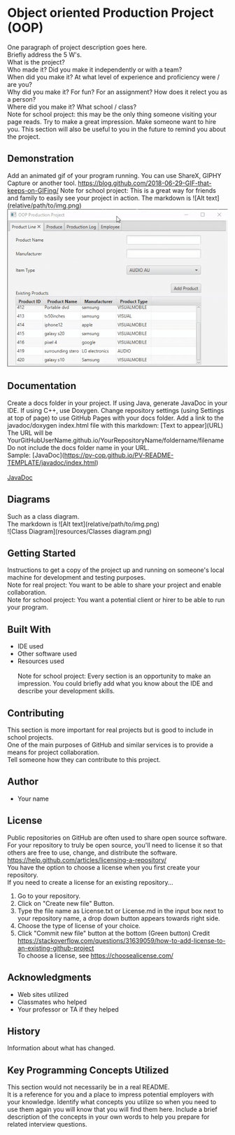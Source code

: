 # Object oriented Production Project (OOP)
One paragraph of project description goes here.<br />
Briefly address the 5 W's. <br />
What is the project?<br />
Who made it? Did you make it independently or with a team?<br />
When did you make it? At what level of experience and proficiency were / are you?<br />
Why did you make it? For fun? For an assignment? How does it relect you as a person?<br />
Where did you make it? What school / class?<br />
Note for school project: this may be the only thing someone visiting your page reads. Try to make a great impression. Make someone want to hire you. This section will also be useful to you in the future to remind you about the project. 

## Demonstration

Add an animated gif of your program running. You can use ShareX, GIPHY Capture or another tool. https://blog.github.com/2018-06-29-GIF-that-keeps-on-GIFing/
Note for school project: This is a great way for friends and family to easily see your project in action. 
The markdown is  \!\[Alt text\]\(relative/path/to/img.png) <br />
![Demonstration GIF](resources/MNvPXd3w5U.gif)  <br />

## Documentation

Create a docs folder in your project. If using Java, generate JavaDoc in your IDE. If using C++, use Doxygen. Change repository settings (using Settings at top of page) to use GitHub Pages with your docs folder. Add a link to the javadoc/doxygen index.html file with this markdown: \[Text to appear]\(URL) <br />
The URL will be YourGitHubUserName.github.io/YourRepositoryName/foldername/filename<br /> 
Do not include the docs folder name in your URL. <br />
Sample: \[JavaDoc]\(https://pv-cop.github.io/PV-README-TEMPLATE/javadoc/index.html) <br /> <br />
[JavaDoc](https://pv-cop.github.io/PV-README-TEMPLATE/javadoc/index.html)

## Diagrams

Such as a class diagram. <br /> 
The markdown is  \!\[Alt text\]\(relative/path/to/img.png) <br />
 ![Class Diagram](resources/Classes diagram.png) <br />
## Getting Started

Instructions to get a copy of the project up and running on someone's local machine for development and testing purposes.
<br />
Note for real project: You want to be able to share your project and enable collaboration. 
<br />
Note for school project: You want a potential client or hirer to be able to run your program. 

## Built With

* IDE used  
* Other software used  
* Resources used  
<br />Note for school project: Every section is an opportunity to make an impression. You could briefly add what you know about the IDE and describe your development skills. 

## Contributing

This section is more important for real projects but is good to include in school projects. <br />
One of the main purposes of GitHub and similar services is to provide a means for project collaboration. <br />
Tell someone how they can contribute to this project.

## Author

* Your name

## License

Public repositories on GitHub are often used to share open source software. For your repository to truly be open source, you'll need to license it so that others are free to use, change, and distribute the software. https://help.github.com/articles/licensing-a-repository/ <br />
You have the option to choose a license when you first create your repository. </br>
If you need to create a license for an existing repository...
1. Go to your repository.
2. Click on "Create new file" Button.
3. Type the file name as License.txt or License.md in the input box next to your repository name, a drop down button appears towards right side.
4. Choose the type of license of your choice.
5. Click "Commit new file" button at the bottom (Green button)
Credit https://stackoverflow.com/questions/31639059/how-to-add-license-to-an-existing-github-project <br />
To choose a license, see https://choosealicense.com/ 

## Acknowledgments

* Web sites utilized
* Classmates who helped
* Your professor or TA if they helped

## History

Information about what has changed. 

## Key Programming Concepts Utilized

This section would not necessarily be in a real README.  <br />
It is a reference for you and a place to impress potential employers with your knowledge. 
Identify what concepts you utilize so when you need to use them again you will know that you will find them here. Include a brief description of the concepts in your own words to help you prepare for related interview questions. 
